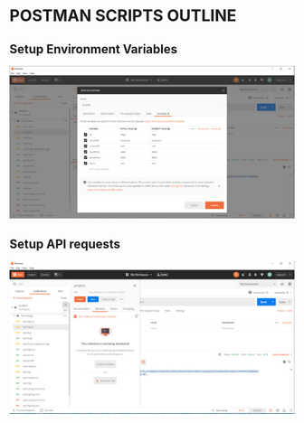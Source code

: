 # POSTMAN SCRIPTS OUTLINE

## Setup Environment Variables

![Environment Variables](./assets/images/2020-07-20-06-45-04.png)

## Setup API requests

![API Request](./assets/images/2020-07-20-06-52-50.png)
